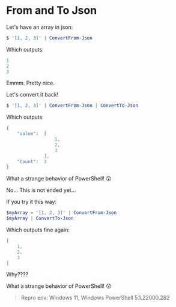 # From and To Json

Let's have an array in json:

```powershell
$ '[1, 2, 3]' | ConvertFrom-Json
```

Which outputs:

```powershell
1
2
3
```

Emmm. Pretty nice.

Let's convert it back!

```powershell
$ '[1, 2, 3]' | ConvertFrom-Json | ConvertTo-Json
```

Which outputs:

```powershell
{
    "value":  [
                  1,
                  2,
                  3
              ],
    "Count":  3
}
```

What a strange behavior of PowerShell! 😲

No... This is not ended yet...

If you try it this way:

```powershell
$myArray = '[1, 2, 3]' | ConvertFrom-Json
$myArray | ConvertTo-Json
```

Which outputs fine again:

```powershell
[
    1,
    2,
    3
]
```

Why????

What a strange behavior of PowerShell! 😲

> Repro env: Windows 11, Windows PowerShell 5.1.22000.282
